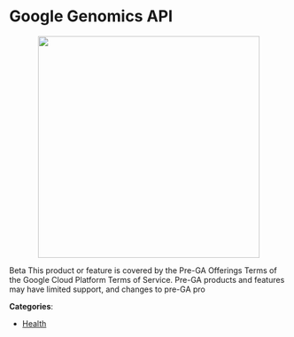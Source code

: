# Google Genomics API
<p align="center">
    <img width="400" src="https://raw.githubusercontent.com/apis-list/apis-list/apis/google-genomics-api/logo_256x256.png" />
</p>

Beta This product or feature is covered by the Pre-GA Offerings Terms of the Google Cloud Platform Terms of Service. Pre-GA products and features may have limited support, and changes to pre-GA pro



**Categories**:

- [Health](https://github.com/apis-list/apis-list#health)



